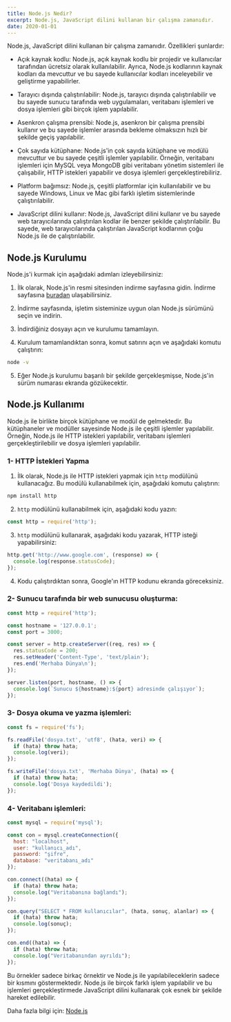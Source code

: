 ```yaml
---
title: Node.js Nedir?
excerpt: Node.js, JavaScript dilini kullanan bir çalışma zamanıdır.
date: 2020-01-01
---
```


Node.js, JavaScript dilini kullanan bir çalışma zamanıdır. Özellikleri şunlardır:

- Açık kaynak kodlu: Node.js, açık kaynak kodlu bir projedir ve kullanıcılar tarafından ücretsiz olarak kullanılabilir. Ayrıca, Node.js kodlarının kaynak kodları da mevcuttur ve bu sayede kullanıcılar kodları inceleyebilir ve geliştirme yapabilirler.

- Tarayıcı dışında çalıştırılabilir: Node.js, tarayıcı dışında çalıştırılabilir ve bu sayede sunucu tarafında web uygulamaları, veritabanı işlemleri ve dosya işlemleri gibi birçok işlem yapılabilir.

- Asenkron çalışma prensibi: Node.js, asenkron bir çalışma prensibi kullanır ve bu sayede işlemler arasında bekleme olmaksızın hızlı bir şekilde geçiş yapılabilir.

- Çok sayıda kütüphane: Node.js'in çok sayıda kütüphane ve modülü mevcuttur ve bu sayede çeşitli işlemler yapılabilir. Örneğin, veritabanı işlemleri için MySQL veya MongoDB gibi veritabanı yönetim sistemleri ile çalışabilir, HTTP istekleri yapabilir ve dosya işlemleri gerçekleştirebiliriz.

- Platform bağımsız: Node.js, çeşitli platformlar için kullanılabilir ve bu sayede Windows, Linux ve Mac gibi farklı işletim sistemlerinde çalıştırılabilir.

- JavaScript dilini kullanır: Node.js, JavaScript dilini kullanır ve bu sayede web tarayıcılarında çalıştırılan kodlar ile benzer şekilde çalıştırılabilir. Bu sayede, web tarayıcılarında çalıştırılan JavaScript kodlarının çoğu Node.js ile de çalıştırılabilir.

## Node.js Kurulumu

Node.js'i kurmak için aşağıdaki adımları izleyebilirsiniz:

1. İlk olarak, Node.js'in resmi sitesinden indirme sayfasına gidin. İndirme sayfasına [buradan](https://nodejs.org/en/download/) ulaşabilirsiniz.

2. İndirme sayfasında, işletim sisteminize uygun olan Node.js sürümünü seçin ve indirin.

3. İndirdiğiniz dosyayı açın ve kurulumu tamamlayın.

4. Kurulum tamamlandıktan sonra, komut satırını açın ve aşağıdaki komutu çalıştırın:

```bash
node -v
```

5. Eğer Node.js kurulumu başarılı bir şekilde gerçekleşmişse, Node.js'in sürüm numarası ekranda gözükecektir.

## Node.js Kullanımı

Node.js ile birlikte birçok kütüphane ve modül de gelmektedir. Bu kütüphaneler ve modüller sayesinde Node.js ile çeşitli işlemler yapılabilir. Örneğin, Node.js ile HTTP istekleri yapılabilir, veritabanı işlemleri gerçekleştirilebilir ve dosya işlemleri yapılabilir.

 ### 1- HTTP İstekleri Yapma

1. İlk olarak, Node.js ile HTTP istekleri yapmak için `http` modülünü kullanacağız. Bu modülü kullanabilmek için, aşağıdaki komutu çalıştırın:

```bash
npm install http
```

2. `http` modülünü kullanabilmek için, aşağıdaki kodu yazın:

```javascript
const http = require('http');
```

3. `http` modülünü kullanarak, aşağıdaki kodu yazarak, HTTP isteği yapabilirsiniz:

```javascript
http.get('http://www.google.com', (response) => {
  console.log(response.statusCode);
});
```

4. Kodu çalıştırdıktan sonra, Google'ın HTTP kodunu ekranda göreceksiniz.

### 2- Sunucu tarafında bir web sunucusu oluşturma:
```javascript
const http = require('http');

const hostname = '127.0.0.1';
const port = 3000;

const server = http.createServer((req, res) => {
  res.statusCode = 200;
  res.setHeader('Content-Type', 'text/plain');
  res.end('Merhaba Dünya\n');
});

server.listen(port, hostname, () => {
  console.log(`Sunucu ${hostname}:${port} adresinde çalışıyor`);
});
```

### 3- Dosya okuma ve yazma işlemleri:

```javascript
const fs = require('fs');

fs.readFile('dosya.txt', 'utf8', (hata, veri) => {
  if (hata) throw hata;
  console.log(veri);
});

fs.writeFile('dosya.txt', 'Merhaba Dünya', (hata) => {
  if (hata) throw hata;
  console.log('Dosya kaydedildi');
});
```

### 4- Veritabanı işlemleri:

```javascript
const mysql = require('mysql');

const con = mysql.createConnection({
  host: "localhost",
  user: "kullanıcı_adı",
  password: "şifre",
  database: "veritabanı_adı"
});

con.connect((hata) => {
  if (hata) throw hata;
  console.log("Veritabanına bağlandı");
});

con.query("SELECT * FROM kullanıcılar", (hata, sonuç, alanlar) => {
  if (hata) throw hata;
  console.log(sonuç);
});

con.end((hata) => {
  if (hata) throw hata;
  console.log("Veritabanından ayrıldı");
});
```

Bu örnekler sadece birkaç örnektir ve Node.js ile yapılabileceklerin sadece bir kısmını göstermektedir. Node.js ile birçok farklı işlem yapılabilir ve bu işlemleri gerçekleştirmede JavaScript dilini kullanarak çok esnek bir şekilde hareket edilebilir.

Daha fazla bilgi için: [Node.js](https://nodejs.org/en/)
